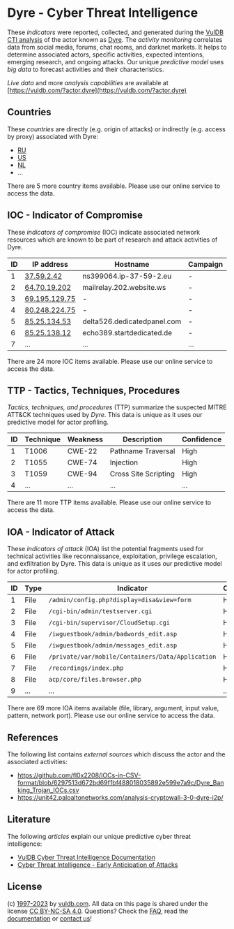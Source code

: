 # Dyre - Cyber Threat Intelligence

These _indicators_ were reported, collected, and generated during the [VulDB CTI analysis](https://vuldb.com/?kb.cti) of the actor known as [Dyre](https://vuldb.com/?actor.dyre). The _activity monitoring_ correlates data from social media, forums, chat rooms, and darknet markets. It helps to determine associated actors, specific activities, expected intentions, emerging research, and ongoing attacks. Our unique _predictive model_ uses _big data_ to forecast activities and their characteristics.

_Live data_ and more _analysis capabilities_ are available at [https://vuldb.com/?actor.dyre](https://vuldb.com/?actor.dyre)

## Countries

These _countries_ are directly (e.g. origin of attacks) or indirectly (e.g. access by proxy) associated with Dyre:

* [RU](https://vuldb.com/?country.ru)
* [US](https://vuldb.com/?country.us)
* [NL](https://vuldb.com/?country.nl)
* ...

There are 5 more country items available. Please use our online service to access the data.

## IOC - Indicator of Compromise

These _indicators of compromise_ (IOC) indicate associated network resources which are known to be part of research and attack activities of Dyre.

ID | IP address | Hostname | Campaign | Confidence
-- | ---------- | -------- | -------- | ----------
1 | [37.59.2.42](https://vuldb.com/?ip.37.59.2.42) | ns399064.ip-37-59-2.eu | - | High
2 | [64.70.19.202](https://vuldb.com/?ip.64.70.19.202) | mailrelay.202.website.ws | - | High
3 | [69.195.129.75](https://vuldb.com/?ip.69.195.129.75) | - | - | High
4 | [80.248.224.75](https://vuldb.com/?ip.80.248.224.75) | - | - | High
5 | [85.25.134.53](https://vuldb.com/?ip.85.25.134.53) | delta526.dedicatedpanel.com | - | High
6 | [85.25.138.12](https://vuldb.com/?ip.85.25.138.12) | echo389.startdedicated.de | - | High
7 | ... | ... | ... | ...

There are 24 more IOC items available. Please use our online service to access the data.

## TTP - Tactics, Techniques, Procedures

_Tactics, techniques, and procedures_ (TTP) summarize the suspected MITRE ATT&CK techniques used by _Dyre_. This data is unique as it uses our predictive model for actor profiling.

ID | Technique | Weakness | Description | Confidence
-- | --------- | -------- | ----------- | ----------
1 | T1006 | CWE-22 | Pathname Traversal | High
2 | T1055 | CWE-74 | Injection | High
3 | T1059 | CWE-94 | Cross Site Scripting | High
4 | ... | ... | ... | ...

There are 11 more TTP items available. Please use our online service to access the data.

## IOA - Indicator of Attack

These _indicators of attack_ (IOA) list the potential fragments used for technical activities like reconnaissance, exploitation, privilege escalation, and exfiltration by Dyre. This data is unique as it uses our predictive model for actor profiling.

ID | Type | Indicator | Confidence
-- | ---- | --------- | ----------
1 | File | `/admin/config.php?display=disa&view=form` | High
2 | File | `/cgi-bin/admin/testserver.cgi` | High
3 | File | `/cgi-bin/supervisor/CloudSetup.cgi` | High
4 | File | `/iwguestbook/admin/badwords_edit.asp` | High
5 | File | `/iwguestbook/admin/messages_edit.asp` | High
6 | File | `/private/var/mobile/Containers/Data/Application` | High
7 | File | `/recordings/index.php` | High
8 | File | `acp/core/files.browser.php` | High
9 | ... | ... | ...

There are 69 more IOA items available (file, library, argument, input value, pattern, network port). Please use our online service to access the data.

## References

The following list contains _external sources_ which discuss the actor and the associated activities:

* https://github.com/fl0x2208/IOCs-in-CSV-format/blob/6297513d672bd69f1bf488018035892e599e7a9c/Dyre_Banking_Trojan_IOCs.csv
* https://unit42.paloaltonetworks.com/analysis-cryptowall-3-0-dyre-i2p/

## Literature

The following _articles_ explain our unique predictive cyber threat intelligence:

* [VulDB Cyber Threat Intelligence Documentation](https://vuldb.com/?kb.cti)
* [Cyber Threat Intelligence - Early Anticipation of Attacks](https://www.scip.ch/en/?labs.20201022)

## License

(c) [1997-2023](https://vuldb.com/?kb.changelog) by [vuldb.com](https://vuldb.com/?kb.about). All data on this page is shared under the license [CC BY-NC-SA 4.0](https://creativecommons.org/licenses/by-nc-sa/4.0/). Questions? Check the [FAQ](https://vuldb.com/?kb.faq), read the [documentation](https://vuldb.com/?kb) or [contact us](https://vuldb.com/?contact)!

